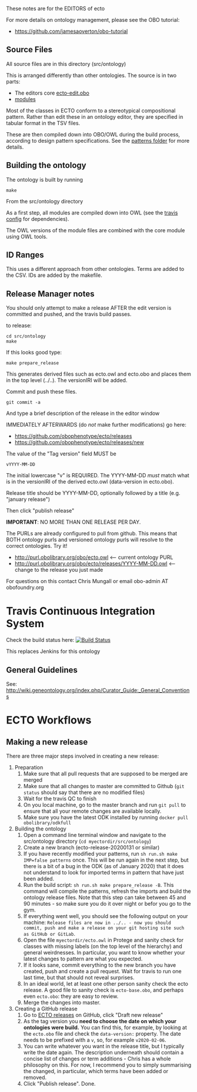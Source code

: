 These notes are for the EDITORS of ecto

For more details on ontology management, please see the OBO tutorial:

 * https://github.com/jamesaoverton/obo-tutorial

## Source Files

All source files are in this directory (src/ontology)

This is arranged differently than other ontologies. The source is in
two parts:

 * The editors core [ecto-edit.obo](ecto-edit.obo)
 * [modules](modules/)

Most of the classes in ECTO conform to a stereotypical compositional
pattern. Rather than edit these in an ontology editor, they are
specified in tabular format in the TSV files.

These are then compiled down into OBO/OWL during the build process,
according to design pattern specifications. See the [patterns folder](../patterns) for more details.

## Building the ontology

The ontology is built by running

    make

From the src/ontology directory

As a first step, all modules are compiled down into OWL (see the
[travis config](../../.travis.yml) for dependencies).

The OWL versions of the module files are combined with the core module
using OWL tools.


## ID Ranges

This uses a different approach from other ontologies. Terms are added to the CSV. IDs are added by the makefile.

## Release Manager notes

You should only attempt to make a release AFTER the edit version is
committed and pushed, and the travis build passes.

to release:

    cd src/ontology
    make

If this looks good type:

    make prepare_release

This generates derived files such as ecto.owl and ecto.obo and places
them in the top level (../..). The versionIRI will be added.

Commit and push these files.

    git commit -a

And type a brief description of the release in the editor window

IMMEDIATELY AFTERWARDS (do *not* make further modifications) go here:

 * https://github.com/obophenotype/ecto/releases
 * https://github.com/obophenotype/ecto/releases/new

The value of the "Tag version" field MUST be

    vYYYY-MM-DD

The initial lowercase "v" is REQUIRED. The YYYY-MM-DD *must* match
what is in the versionIRI of the derived ecto.owl (data-version in
ecto.obo).

Release title should be YYYY-MM-DD, optionally followed by a title (e.g. "january release")

Then click "publish release"

__IMPORTANT__: NO MORE THAN ONE RELEASE PER DAY.

The PURLs are already configured to pull from github. This means that
BOTH ontology purls and versioned ontology purls will resolve to the
correct ontologies. Try it!

 * http://purl.obolibrary.org/obo/ecto.owl <-- current ontology PURL
 * http://purl.obolibrary.org/obo/ecto/releases/YYYY-MM-DD.owl <-- change to the release you just made

For questions on this contact Chris Mungall or email obo-admin AT obofoundry.org

# Travis Continuous Integration System

Check the build status here: [![Build Status](https://travis-ci.org/obophenotype/ecto.svg?branch=master)](https://travis-ci.org/ecto-ontology/ecto)

This replaces Jenkins for this ontology

## General Guidelines

See:
http://wiki.geneontology.org/index.php/Curator_Guide:_General_Conventions

# ECTO Workflows

## Making a new release

There are three major steps involved in creating a new release:
1. Preparation
   1. Make sure that all pull requests that are supposed to be merged are merged
   1. Make sure that all changes to master are committed to Github (`git status` should say that there are no modified files)
   1. Wait for the travis QC to finish
   1. On you local machine, go to the master branch and run `git pull` to ensure that all your remote changes are available locally.
   1. Make sure you have the latest ODK installed by running `docker pull obolibrary/odkfull`
2. Building the ontology
   1. Open a command line terminal window and navigate to the src/ontology directory (`cd myectordir/src/ontology`)
   1. Create a new branch (ecto-release-20200131 or similar)
   1. If you have recently modified your patterns, run `sh run.sh make IMP=false patterns` once. This will be run again in the next step, but there is a bit of a bug in the ODK (as of January 2020) that it does not understand to look for imported terms in pattern that have just been added. 
   1. Run the build script: `sh run.sh make prepare_release -B`. This command will compile the patterns, refresh the imports and build the ontology release files. Note that this step can take between 45 and 90 minutes - so make sure you do it over night or befor you go to the gym.
   1. If everything went well, you should see the following output on your machine: `Release files are now in ../.. - now you should commit, push and make a release on your git hosting site such as GitHub or GitLab`.
   1. Open the file `myectordir/ecto.owl` in Protege and sanity check for classes with missing labels (on the top level of the hierarchy) and general weirdnesses. In particular, you want to know whether your latest changes to pattern are what you expected.
   1. If it looks sane, commit everything to the new branch you have created, push and create a pull request. Wait for travis to run one last time, but that should not reveal surprises.
   1. In an ideal world, let at least one other person sanity check the ecto release. A good file to sanity check is `ecto-base.obo`, and perhaps even `ecto.obo`: they are easy to review.
   1. Merge the changes into master. 
3. Creating a GitHub release
   1. Go to [ECTO releases](https://github.com/EnvironmentOntology/environmental-exposure-ontology/releases) on GitHub, click "Draft new release"
   1. As the tag version you **need to choose the date on which your ontologies were build.** You can find this, for example, by looking at the `ecto.obo` file and check the `data-version:` property. The date needs to be prefixed with a `v`, so, for example `v2020-02-06`.
   1. You can write whatever you want in the release title, but I typically write the date again. The description underneath should contain a concise list of changes or term additions - Chris has a whole philosophy on this. For now, I recommend you to simply summarising the changed, in particular, which terms have been added or removed.
   1. Click "Publish release". Done.
